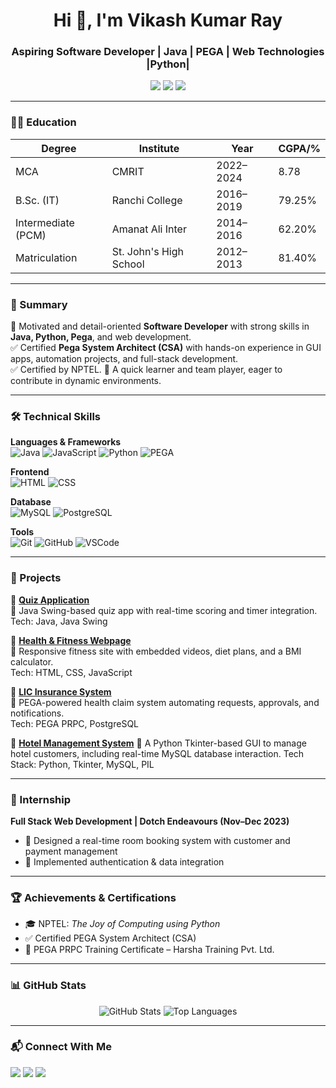 <h1 align="center">Hi 👋, I'm Vikash Kumar Ray</h1>
<h3 align="center">Aspiring Software Developer | Java | PEGA | Web Technologies |Python|</h3>

<p align="center">
  <img src="https://img.shields.io/badge/Location-Jharkhand, India-blue" />
  <img src="https://img.shields.io/badge/Email-vikash4evry123@gmail.com-red" />
  <a href="https://github.com/Vikash8340"><img src="https://img.shields.io/badge/GitHub-Vikash8340-black" /></a>
</p>

---

### 🧑‍🎓 Education

| Degree           | Institute               | Year       | CGPA/%  |
|------------------|--------------------------|------------|---------|
| MCA              | CMRIT                    | 2022–2024  | 8.78     |
| B.Sc. (IT)       | Ranchi College           | 2016–2019  | 79.25%  |
| Intermediate (PCM) | Amanat Ali Inter       | 2014–2016  | 62.20%  |
| Matriculation    | St. John's High School   | 2012–2013  | 81.40%  |

---

### 💼 Summary
🎯 Motivated and detail-oriented **Software Developer** with strong skills in **Java, Python, Pega**, and web development.  
✅ Certified **Pega System Architect (CSA)** with hands-on experience in GUI apps, automation projects, and full-stack development.  
✅ Certified by NPTEL.
🤝 A quick learner and team player, eager to contribute in dynamic environments.

---

### 🛠️ Technical Skills

**Languages & Frameworks**  
![Java](https://img.shields.io/badge/Java-%23ED8B00.svg?style=for-the-badge&logo=java&logoColor=white)
![JavaScript](https://img.shields.io/badge/JavaScript-yellow?style=for-the-badge&logo=javascript&logoColor=black)
![Python](https://img.shields.io/badge/Python-3776AB?style=for-the-badge&logo=python&logoColor=white)
![PEGA](https://img.shields.io/badge/PEGA-14354C?style=for-the-badge&logo=pegasystems&logoColor=white)

**Frontend**  
![HTML](https://img.shields.io/badge/HTML5-e34c26?style=for-the-badge&logo=html5&logoColor=white)
![CSS](https://img.shields.io/badge/CSS3-264de4?style=for-the-badge&logo=css3&logoColor=white)

**Database**  
![MySQL](https://img.shields.io/badge/MySQL-00758F?style=for-the-badge&logo=mysql&logoColor=white)
![PostgreSQL](https://img.shields.io/badge/PostgreSQL-316192?style=for-the-badge&logo=postgresql&logoColor=white)

**Tools**  
![Git](https://img.shields.io/badge/Git-F05032?style=for-the-badge&logo=git&logoColor=white)
![GitHub](https://img.shields.io/badge/GitHub-181717?style=for-the-badge&logo=github&logoColor=white)
![VSCode](https://img.shields.io/badge/VSCode-0078D4?style=for-the-badge&logo=visual%20studio%20code&logoColor=white)

---

### 🚀 Projects

📌 **[Quiz Application](https://github.com/Vikash8340/quiz-app)**  
🧠 Java Swing-based quiz app with real-time scoring and timer integration.  
Tech: Java, Java Swing

📌 **[Health & Fitness Webpage](https://github.com/Vikash8340/health-fitness)**  
💪 Responsive fitness site with embedded videos, diet plans, and a BMI calculator.  
Tech: HTML, CSS, JavaScript

📌 **[LIC Insurance System](https://github.com/Vikash8340/lic-claim-system)**  
🏥 PEGA-powered health claim system automating requests, approvals, and notifications.  
Tech: PEGA PRPC, PostgreSQL

📌 **[Hotel Management System](https://github.com/Vikash8340/HotelManagementSystem)**
🏨 A Python Tkinter-based GUI to manage hotel customers, including real-time MySQL database interaction.
Tech Stack: Python, Tkinter, MySQL, PIL

---

### 💼 Internship

**Full Stack Web Development | Dotch Endeavours (Nov–Dec 2023)**  
- 🏨 Designed a real-time room booking system with customer and payment management  
- 🔐 Implemented authentication & data integration

---

### 🏆 Achievements & Certifications

- 🎓 NPTEL: *The Joy of Computing using Python*  
- ✅ Certified PEGA System Architect (CSA)  
- 📜 PEGA PRPC Training Certificate – Harsha Training Pvt. Ltd.

---

### 📊 GitHub Stats

<p align="center">
  <img src="https://github-readme-stats.vercel.app/api?username=Vikash8340&show_icons=true&theme=radical" alt="GitHub Stats" />
  <img src="https://github-readme-stats.vercel.app/api/top-langs/?username=Vikash8340&layout=compact&theme=radical" alt="Top Languages" />
</p>

---

### 📬 Connect With Me

<p>
  <a href="mailto:vikash4evry123@gmail.com"><img src="https://img.shields.io/badge/Email-D14836?style=for-the-badge&logo=gmail&logoColor=white" /></a>
  <a href="https://github.com/Vikash8340"><img src="https://img.shields.io/badge/GitHub-100000?style=for-the-badge&logo=github&logoColor=white" /></a>
  <a href="https://linkedin.com/in/your-linkedin" target="_blank"><img src="https://img.shields.io/badge/LinkedIn-blue?style=for-the-badge&logo=linkedin&logoColor=white" /></a>
</p>
